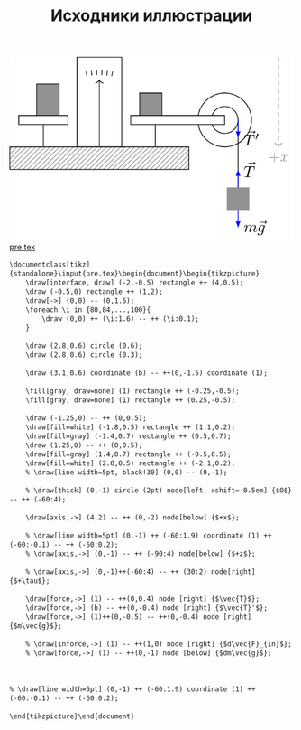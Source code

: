 ﻿---
title: "Исходники иллюстрации"
type: "notpost"
---
<a class="imag2" href="/cook/gallery/tikzpict_b26d1c5772c3d9deaf12c0a78b9d29d0.tex"><img src="/cook/gallery/tikzpict_b26d1c5772c3d9deaf12c0a78b9d29d0.pdf.jpg" alt=""></a>
<a href="/cook/gallery/pre">pre.tex</a>
<pre><code class="language-latex">\documentclass[tikz]{standalone}\input{pre.tex}\begin{document}\begin{tikzpicture}
	\draw[interface, draw] (-2,-0.5) rectangle ++ (4,0.5);
	\draw (-0.5,0) rectangle ++ (1,2);
	\draw[->] (0,0) -- (0,1.5);
	\foreach \i in {80,84,...,100}{
		\draw (0,0) ++ (\i:1.6) -- ++ (\i:0.1);
	}

	\draw (2.8,0.6) circle (0.6);
	\draw (2.8,0.6) circle (0.3);

	\draw (3.1,0.6) coordinate (b) -- ++(0,-1.5) coordinate (1);

	\fill[gray, draw=none] (1) rectangle ++ (-0.25,-0.5);
	\fill[gray, draw=none] (1) rectangle ++ (0.25,-0.5);

	\draw (-1.25,0) -- ++ (0,0.5);
	\draw[fill=white] (-1.8,0.5) rectangle ++ (1.1,0.2);
	\draw[fill=gray] (-1.4,0.7) rectangle ++ (0.5,0.7);
	\draw (1.25,0) -- ++ (0,0.5);
	\draw[fill=gray] (1.4,0.7) rectangle ++ (-0.5,0.5);	
	\draw[fill=white] (2.8,0.5) rectangle ++ (-2.1,0.2);	
	% \draw[line width=5pt, black!30] (0,0) -- (0,-1);

	% \draw[thick] (0,-1) circle (2pt) node[left, xshift=-0.5em] {$O$} -- ++ (-60:4);

	\draw[axis,->] (4,2) -- ++ (0,-2) node[below] {$+x$};	

	% \draw[line width=5pt] (0,-1) ++ (-60:1.9) coordinate (1) ++ (-60:-0.1) -- ++ (-60:0.2);	
	% \draw[axis,->] (0,-1) -- ++ (-90:4) node[below] {$+z$};

	% \draw[axis,->] (0,-1)++(-60:4) -- ++ (30:2) node[right] {$+\tau$};

	\draw[force,->] (1) -- ++(0,0.4) node [right] {$\vec{T}$};
	\draw[force,->] (b) -- ++(0,-0.4) node [right] {$\vec{T}'$};
	\draw[force,->] (1)++(0,-0.5) -- ++(0,-0.4) node [right] {$m\vec{g}$};

	% \draw[inforce,->] (1) -- ++(1,0) node [right] {$d\vec{F}_{in}$};
	% \draw[force,->] (1) -- ++(0,-1) node [below] {$dm\vec{g}$};



% \draw[line width=5pt] (0,-1) ++ (-60:1.9) coordinate (1) ++ (-60:-0.1) -- ++ (-60:0.2);		

\end{tikzpicture}\end{document}</code></pre>